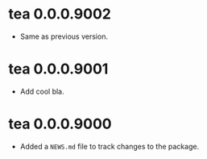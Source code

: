 <!-- NEWS.md is maintained by https://cynkra.github.io/fledge, do not edit -->

# tea 0.0.0.9002

- Same as previous version.


# tea 0.0.0.9001

- Add cool bla.


# tea 0.0.0.9000

* Added a `NEWS.md` file to track changes to the package.
